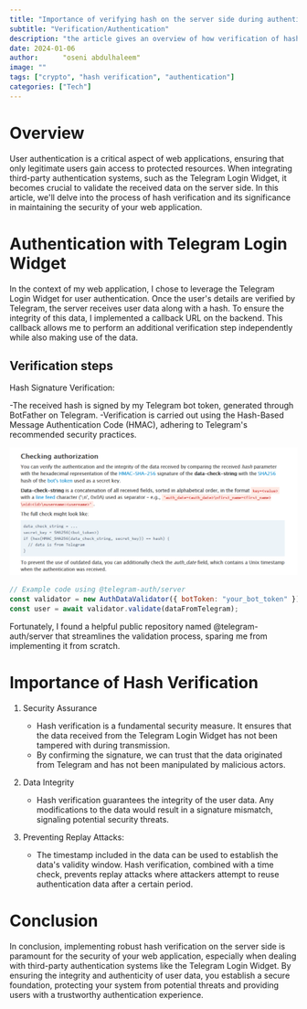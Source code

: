 ```yaml
---
title: "Importance of verifying hash on the server side during authentication"
subtitle: "Verification/Authentication"
description: "the article gives an overview of how verification of hashing was done on the backend app"
date: 2024-01-06
author:      "oseni abdulhaleem"
image: ""
tags: ["crypto", "hash verification", "authentication"]
categories: ["Tech"]
---
```


# Overview

User authentication is a critical aspect of web applications, ensuring that only legitimate users gain access to protected resources. When integrating third-party authentication systems, such as the Telegram Login Widget, it becomes crucial to validate the received data on the server side. In this article, we'll delve into the process of hash verification and its significance in maintaining the security of your web application.

# Authentication with Telegram Login Widget

In the context of my web application, I chose to leverage the Telegram Login Widget for user authentication. Once the user's details are verified by Telegram, the server receives user data along with a hash. To ensure the integrity of this data, I implemented a callback URL on the backend. This callback allows me to perform an additional verification step independently while also making use of the data.

## Verification steps

Hash Signature Verification:

-The received hash is signed by my Telegram bot token, generated through BotFather on Telegram.
-Verification is carried out using the Hash-Based Message Authentication Code (HMAC), adhering to Telegram's recommended security practices.

![screenshot](telegram_authorization.png)

```javascript
// Example code using @telegram-auth/server
const validator = new AuthDataValidator({ botToken: "your_bot_token" });
const user = await validator.validate(dataFromTelegram);
```

Fortunately, I found a helpful public repository named @telegram-auth/server that streamlines the validation process, sparing me from implementing it from scratch.

# Importance of Hash Verification

1. Security Assurance

   - Hash verification is a fundamental security measure. It ensures that the data received from the Telegram Login Widget has not been tampered with during transmission.
   - By confirming the signature, we can trust that the data originated from Telegram and has not been manipulated by malicious actors.

2. Data Integrity

   - Hash verification guarantees the integrity of the user data. Any modifications to the data would result in a signature mismatch, signaling potential security threats.

3. Preventing Replay Attacks:

   - The timestamp included in the data can be used to establish the data's validity window. Hash verification, combined with a time check, prevents replay attacks where attackers attempt to reuse authentication data after a certain period.

# Conclusion

In conclusion, implementing robust hash verification on the server side is paramount for the security of your web application, especially when dealing with third-party authentication systems like the Telegram Login Widget. By ensuring the integrity and authenticity of user data, you establish a secure foundation, protecting your system from potential threats and providing users with a trustworthy authentication experience.
